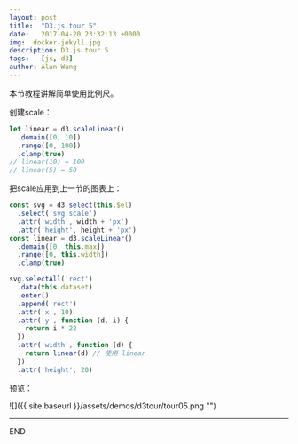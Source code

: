 ```yaml
---
layout: post
title:  "D3.js tour 5"
date:   2017-04-20 23:32:13 +0000
img:  docker-jekyll.jpg
description: D3.js tour 5
tags:   [js, d3]
author: Alan Wang
---
```

本节教程讲解简单使用比例尺。

创建scale：

```js
let linear = d3.scaleLinear()
  .domain([0, 10])
  .range([0, 100])
  .clamp(true)
// linear(10) = 100
// linear(5) = 50
```

把scale应用到上一节的图表上：

```js
const svg = d3.select(this.$el)
  .select('svg.scale')
  .attr('width', width + 'px')
  .attr('height', height + 'px')
const linear = d3.scaleLinear()
  .domain([0, this.max])
  .range([0, this.width])
  .clamp(true)

svg.selectAll('rect')
  .data(this.dataset)
  .enter()
  .append('rect')
  .attr('x', 10)
  .attr('y', function (d, i) {
    return i * 22
  })
  .attr('width', function (d) {
    return linear(d) // 使用 linear
  })
  .attr('height', 20)
```

预览：

![]({{ site.baseurl }}/assets/demos/d3tour/tour05.png "")

---
END